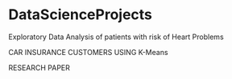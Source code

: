 # DataScienceProjects


Exploratory Data Analysis of patients with risk of Heart Problems


CAR INSURANCE CUSTOMERS USING K-Means




RESEARCH PAPER

